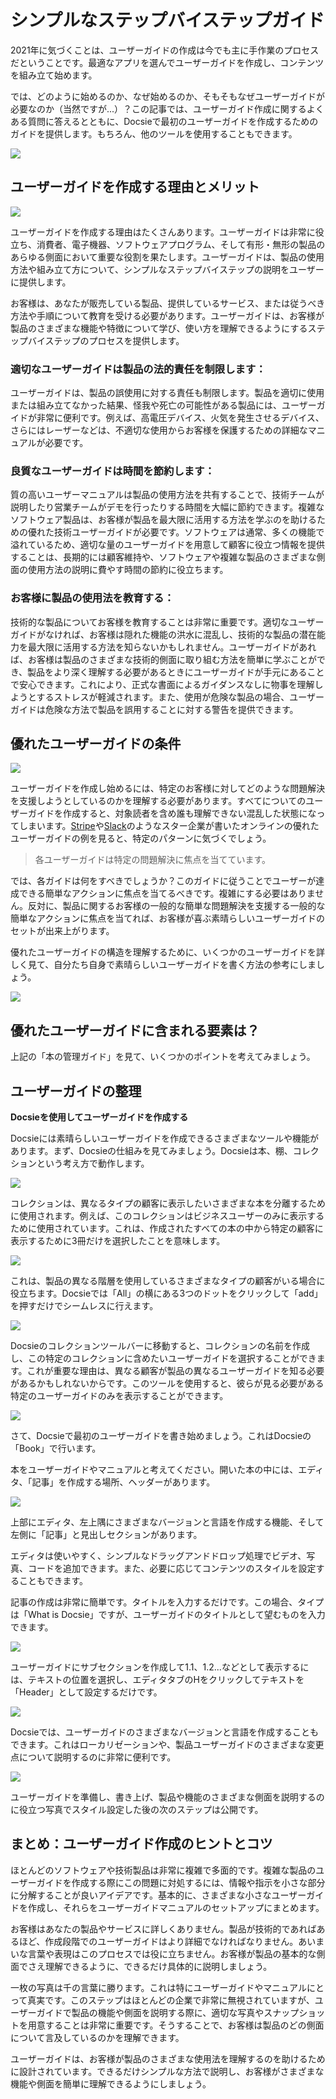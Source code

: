 # シンプルなステップバイステップガイド

2021年に気づくことは、ユーザーガイドの作成は今でも主に手作業のプロセスだということです。最適なアプリを選んでユーザーガイドを作成し、コンテンツを組み立て始めます。

では、どのように始めるのか、なぜ始めるのか、そもそもなぜユーザーガイドが必要なのか（当然ですが...）？この記事では、ユーザーガイド作成に関するよくある質問に答えるとともに、Docsieで最初のユーザーガイドを作成するためのガイドを提供します。もちろん、他のツールを使用することもできます。

![](https://cdn.docsie.io/workspace_tovPs7rKnzB4cmaiR/doc_ULxUK3nJlSUujhpeo/file_lqOAjT8rVqHqh8oj8/boo_occBcYZBFuyefSBLr/4291e8d4-6bd3-9c95-761d-7a53b35c66711_(1).png)

## ユーザーガイドを作成する理由とメリット

![](https://cdn.docsie.io/workspace_tovPs7rKnzB4cmaiR/doc_ULxUK3nJlSUujhpeo/file_iZzj1WY3nNoP7oCen/boo_occBcYZBFuyefSBLr/61ddfa77-6229-1511-c6b1-c77b1d40b8069.png)

ユーザーガイドを作成する理由はたくさんあります。ユーザーガイドは非常に役立ち、消費者、電子機器、ソフトウェアプログラム、そして有形・無形の製品のあらゆる側面において重要な役割を果たします。ユーザーガイドは、製品の使用方法や組み立て方について、シンプルなステップバイステップの説明をユーザーに提供します。

お客様は、あなたが販売している製品、提供しているサービス、または従うべき方法や手順について教育を受ける必要があります。ユーザーガイドは、お客様が製品のさまざまな機能や特徴について学び、使い方を理解できるようにするステップバイステップのプロセスを提供します。

### 適切なユーザーガイドは製品の法的責任を制限します：

ユーザーガイドは、製品の誤使用に対する責任も制限します。製品を適切に使用または組み立てなかった結果、怪我や死亡の可能性がある製品には、ユーザーガイドが非常に便利です。例えば、高電圧デバイス、火気を発生させるデバイス、さらにはレーザーなどは、不適切な使用からお客様を保護するための詳細なマニュアルが必要です。

### 良質なユーザーガイドは時間を節約します：

質の高いユーザーマニュアルは製品の使用方法を共有することで、技術チームが説明したり営業チームがデモを行ったりする時間を大幅に節約できます。複雑なソフトウェア製品は、お客様が製品を最大限に活用する方法を学ぶのを助けるための優れた技術ユーザーガイドが必要です。ソフトウェアは通常、多くの機能で溢れているため、適切な量のユーザーガイドを用意して顧客に役立つ情報を提供することは、長期的には顧客維持や、ソフトウェアや複雑な製品のさまざまな側面の使用方法の説明に費やす時間の節約に役立ちます。

### お客様に製品の使用法を教育する：

技術的な製品についてお客様を教育することは非常に重要です。適切なユーザーガイドがなければ、お客様は隠れた機能の洪水に混乱し、技術的な製品の潜在能力を最大限に活用する方法を知らないかもしれません。ユーザーガイドがあれば、お客様は製品のさまざまな技術的側面に取り組む方法を簡単に学ぶことができ、製品をより深く理解する必要があるときにユーザーガイドが手元にあることで安心できます。これにより、正式な書面によるガイダンスなしに物事を理解しようとするストレスが軽減されます。また、使用が危険な製品の場合、ユーザーガイドは危険な方法で製品を誤用することに対する警告を提供できます。

## 優れたユーザーガイドの条件

![](https://cdn.docsie.io/workspace_tovPs7rKnzB4cmaiR/doc_ULxUK3nJlSUujhpeo/file_jripxf4mYymO4f3xy/boo_occBcYZBFuyefSBLr/fe45270c-c55d-dab5-f45c-363cc455ecb821.png)

ユーザーガイドを作成し始めるには、特定のお客様に対してどのような問題解決を支援しようとしているのかを理解する必要があります。すべてについてのユーザーガイドを作成すると、対象読者を含め誰も理解できない混乱した状態になってしまいます。[Stripe](https://stripe.com/docs/payments?payments=popular)や[Slack](https://slack.com/intl/en-ca/help/categories/200111606-Using-Slack)のようなスター企業が書いたオンラインの優れたユーザーガイドの例を見ると、特定のパターンに気づくでしょう。

> 各ユーザーガイドは特定の問題解決に焦点を当てています。

では、各ガイドは何をすべきでしょうか？このガイドに従うことでユーザーが達成できる簡単なアクションに焦点を当てるべきです。複雑にする必要はありません。反対に、製品に関するお客様の一般的な簡単な問題解決を支援する一般的な簡単なアクションに焦点を当てれば、お客様が喜ぶ素晴らしいユーザーガイドのセットが出来上がります。

優れたユーザーガイドの構造を理解するために、いくつかのユーザーガイドを詳しく見て、自分たち自身で素晴らしいユーザーガイドを書く方法の参考にしましょう。

![](https://cdn.docsie.io/workspace_tovPs7rKnzB4cmaiR/doc_ULxUK3nJlSUujhpeo/file_R5PJ3qo7jkogbCKR3/boo_occBcYZBFuyefSBLr/ce19c948-7756-658f-003e-05a17c916e7cimage.png)

## 優れたユーザーガイドに含まれる要素は？

上記の「本の管理ガイド」を見て、いくつかのポイントを考えてみましょう。

## ユーザーガイドの整理

**Docsieを使用してユーザーガイドを作成する**

Docsieには素晴らしいユーザーガイドを作成できるさまざまなツールや機能があります。まず、Docsieの仕組みを見てみましょう。Docsieは本、棚、コレクションという考え方で動作します。

![](https://cdn.docsie.io/workspace_tovPs7rKnzB4cmaiR/doc_ULxUK3nJlSUujhpeo/file_8ASkXMSmGFUkhL3h8/boo_occBcYZBFuyefSBLr/e263c093-0b3e-b83b-bd9a-38f6cc305cb21.png)

コレクションは、異なるタイプの顧客に表示したいさまざまな本を分離するために使用されます。例えば、このコレクションはビジネスユーザーのみに表示するために使用されています。これは、作成されたすべての本の中から特定の顧客に表示するために3冊だけを選択したことを意味します。

![](https://cdn.docsie.io/workspace_tovPs7rKnzB4cmaiR/doc_ULxUK3nJlSUujhpeo/file_4hX2usZ2Cfu8kxDGT/boo_occBcYZBFuyefSBLr/b69ec337-f114-7421-8222-ba3bf6c336e12.png)

これは、製品の異なる階層を使用しているさまざまなタイプの顧客がいる場合に役立ちます。Docsieでは「All」の横にある3つのドットをクリックして「add」を押すだけでシームレスに行えます。

![](https://cdn.docsie.io/workspace_tovPs7rKnzB4cmaiR/doc_ULxUK3nJlSUujhpeo/file_YGY3TUq04j0YUkBjB/boo_occBcYZBFuyefSBLr/c155b6fa-ad22-b5ca-1e6e-3df6b2293e7c3.png)

Docsieのコレクションツールバーに移動すると、コレクションの名前を作成し、この特定のコレクションに含めたいユーザーガイドを選択することができます。これが重要な理由は、異なる顧客が製品の異なるユーザーガイドを知る必要があるかもしれないからです。このツールを使用すると、彼らが見る必要がある特定のユーザーガイドのみを表示することができます。

![](https://cdn.docsie.io/workspace_tovPs7rKnzB4cmaiR/doc_ULxUK3nJlSUujhpeo/file_4ez4W22Q45oCMqyi6/boo_occBcYZBFuyefSBLr/dfc1562f-cbad-ea86-a55a-cc371063c2634.png)

さて、Docsieで最初のユーザーガイドを書き始めましょう。これはDocsieの「Book」で行います。

本をユーザーガイドやマニュアルと考えてください。開いた本の中には、エディタ、「記事」を作成する場所、ヘッダーがあります。

![](https://cdn.docsie.io/workspace_tovPs7rKnzB4cmaiR/doc_ULxUK3nJlSUujhpeo/file_6H3Y1e38RtMPPxwXp/boo_occBcYZBFuyefSBLr/ec59b894-5433-d849-0493-cd836dbe797a5.png)

上部にエディタ、左上隅にさまざまなバージョンと言語を作成する機能、そして左側に「記事」と見出しセクションがあります。

エディタは使いやすく、シンプルなドラッグアンドドロップ処理でビデオ、写真、コードを追加できます。また、必要に応じてコンテンツのスタイルを設定することもできます。

記事の作成は非常に簡単です。タイトルを入力するだけです。この場合、タイプは「What is Docsie」ですが、ユーザーガイドのタイトルとして望むものを入力できます。

![](https://cdn.docsie.io/workspace_tovPs7rKnzB4cmaiR/doc_ULxUK3nJlSUujhpeo/file_w2Fo0BuxXtGjFQuzx/boo_occBcYZBFuyefSBLr/42e5df8b-db8e-ec6a-6a70-dc0420c427376.png)

ユーザーガイドにサブセクションを作成して1.1、1.2...などとして表示するには、テキストの位置を選択し、エディタタブのHをクリックしてテキストを「Header」として設定するだけです。

![](https://cdn.docsie.io/workspace_tovPs7rKnzB4cmaiR/doc_ULxUK3nJlSUujhpeo/file_OCwuils7ezubiAv8a/boo_occBcYZBFuyefSBLr/1dd88460-f856-79c7-96a9-e43c31fd5f217.png)

Docsieでは、ユーザーガイドのさまざまなバージョンと言語を作成することもできます。これはローカリゼーションや、製品ユーザーガイドのさまざまな変更点について説明するのに非常に便利です。

![](https://cdn.docsie.io/workspace_tovPs7rKnzB4cmaiR/doc_ULxUK3nJlSUujhpeo/file_vJFG764JBiJeDM4fU/boo_occBcYZBFuyefSBLr/a160f3ac-da2e-37bc-7133-a0172707c2828.png)

ユーザーガイドを準備し、書き上げ、製品や機能のさまざまな側面を説明するのに役立つ写真でスタイル設定した後の次のステップは公開です。

## まとめ：ユーザーガイド作成のヒントとコツ

ほとんどのソフトウェアや技術製品は非常に複雑で多面的です。複雑な製品のユーザーガイドを作成する際にこの問題に対処するには、情報や指示を小さな部分に分解することが良いアイデアです。基本的に、さまざまな小さなユーザーガイドを作成し、それらをユーザーガイドマニュアルのセットアップにまとめます。

お客様はあなたの製品やサービスに詳しくありません。製品が技術的であればあるほど、作成段階でのユーザーガイドはより詳細でなければなりません。あいまいな言葉や表現はこのプロセスでは役に立ちません。お客様が製品の基本的な側面でさえ理解できるように、できるだけ具体的に説明しましょう。

一枚の写真は千の言葉に勝ります。これは特にユーザーガイドやマニュアルにとって真実です。このステップはほとんどの企業で非常に無視されていますが、ユーザーガイドで製品の機能や側面を説明する際に、適切な写真やスナップショットを用意することは非常に重要です。そうすることで、お客様は製品のどの側面について言及しているのかを理解できます。

ユーザーガイドは、お客様が製品のさまざまな使用法を理解するのを助けるために設計されています。できるだけシンプルな方法で説明し、お客様がさまざまな機能や側面を簡単に理解できるようにしましょう。